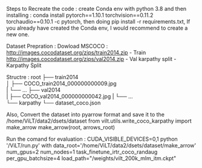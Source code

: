 Steps to Recreate the code :  create Conda env with python 3.8 and then installing : conda install pytorch==1.10.1 torchvision==0.11.2 torchaudio==0.10.1 -c pytorch, then doing pip install -r requirements.txt, If you already have created the Conda env, I would recommend to create a new one.

Dataset Prepration : Dowload MSCOCO : http://images.cocodataset.org/zips/train2014.zip  - Train
http://images.cocodataset.org/zips/val2014.zip - Val
karpathy split - Karpathy Split 

Structre : root
├── train2014            
│   ├── COCO_train2014_000000000009.jpg                
|   └── ...
├── val2014              
|   ├── COCO_val2014_000000000042.jpg
|   └── ...          
└── karpathy
    └── dataset_coco.json 

Also, Convert the dataset into pyarrow format and save it to the /home/ViLT/data2/dsets/dataset 
from vilt.utils.write_coco_karpathy import make_arrow
make_arrow(root, arrows_root)

Run the comand for evaluation : CUDA_VISIBLE_DEVICES=0,1 python '/ViLT/run.py' with data_root='/home/ViLT/data2/dsets/dataset/make_arrow' num_gpus=2 num_nodes=1 task_finetune_irtr_coco_randaug per_gpu_batchsize=4 load_path="/weights/vilt_200k_mlm_itm.ckpt"
